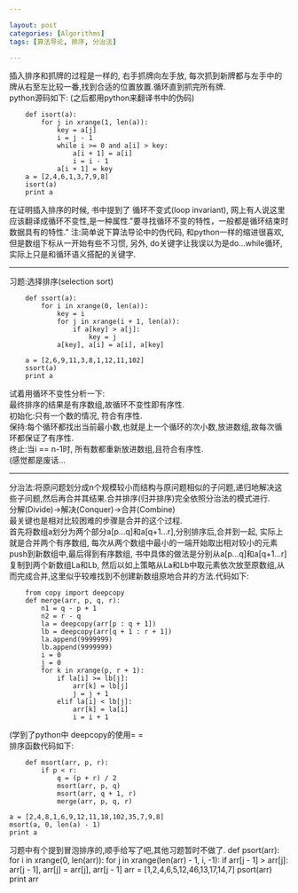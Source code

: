 ```yaml
---

layout: post
categories: [Algorithms]
tags: [算法导论, 排序, 分治法]

---
```


插入排序和抓牌的过程是一样的, 右手抓牌向左手放, 每次抓到新牌都与左手中的牌从右至左比较一番,找到合适的位置放置.循环直到抓完所有牌.  
python源码如下: (之后都用python来翻译书中的伪码)

        def isort(a):
            for j in xrange(1, len(a)):
                key = a[j]
                i = j - 1
                while i >= 0 and a[i] > key:
                    a[i + 1] = a[i]
                    i = i - 1
                a[i + 1] = key
        a = [2,4,6,1,3,7,9,8]
        isort(a)
        print a  
  
在证明插入排序的时候, 书中提到了 循环不变式(loop invariant), 网上有人说这里应该翻译成循环不变性,是一种属性."要寻找循环不变的特性，一般都是循环结束时数据具有的特性."
注:简单说下算法导论中的伪代码, 和python一样的缩进很喜欢, 但是数组下标从一开始有些不习惯, 另外, do关键字让我误以为是do…while循环, 实际上只是和循环语义搭配的关键字.  

---

习题:选择排序(selection sort)

        def ssort(a):
            for i in xrange(0, len(a)):
                key = i
                for j in xrange(i + 1, len(a)):
                    if a[key] > a[j]:
                        key = j
                a[key], a[i] = a[i], a[key]
        
        a = [2,6,9,11,3,8,1,12,11,102]
        ssort(a)
        print a
试着用循环不变性分析一下:  
最终排序的结果是有序数组,故循环不变性即有序性.  
初始化:只有一个数的情况, 符合有序性.  
保持:每个循环都找出当前最小数,也就是上一个循环的次小数,放进数组,故每次循环都保证了有序性.  
终止:当i == n-1时, 所有数都重新放进数组,且符合有序性.  
(感觉都是废话...  

---

分治法:将原问题划分成n个规模较小而结构与原问题相似的子问题,递归地解决这些子问题,然后再合并其结果.合并排序(归并排序)完全依照分治法的模式进行.   
分解(Divide)->解决(Conquer)->合并(Combine)  
最关键也是相对比较困难的步骤是合并的这个过程.  
首先将数组a划分为两个部分a[p…q]和a[q+1…r],分别排序后,合并到一起, 实际上就是合并两个有序数组, 每次从两个数组中最小的一端开始取出相对较小的元素push到新数组中,最后得到有序数组, 书中具体的做法是分别从a[p…q]和a[q+1…r]复制到两个新数组La和Lb, 然后以如上策略从La和Lb中取元素依次放至原数组,从而完成合并,这里似乎较难找到不创建新数组原地合并的方法.代码如下: 

        from copy import deepcopy
        def merge(arr, p, q, r):
            n1 = q - p + 1
        	n2 = r - q
        	la = deepcopy(arr[p : q + 1])
        	lb = deepcopy(arr[q + 1 : r + 1])
        	la.append(9999999)
        	lb.append(9999999)
        	i = 0
        	j = 0
        	for k in xrange(p, r + 1):
        		if la[i] >= lb[j]:
        			arr[k] = lb[j]
        			j = j + 1
        		elif la[i] < lb[j]:
        			arr[k] = la[i]
        			i = i + 1

(学到了python中 deepcopy的使用= =  
排序函数代码如下:  

        def msort(arr, p, r):
            if p < r:
        		q = (p + r) / 2
        		msort(arr, p, q)
        		msort(arr, q + 1, r)
        		merge(arr, p, q, r)
    
    a = [2,4,8,1,6,9,12,11,18,102,35,7,9,8]
    msort(a, 0, len(a) - 1)
    print a

习题中有个提到冒泡排序的,顺手给写了吧,其他习题暂时不做了.
		def psort(arr):
			for i in xrange(0, len(arr)):
				for j in xrange(len(arr) - 1, i, -1):
					if arr[j - 1] > arr[j]:
						arr[j - 1], arr[j] = arr[j], arr[j - 1]
		arr = [1,2,4,6,5,12,46,13,17,14,7]
		psort(arr)
		print arr
